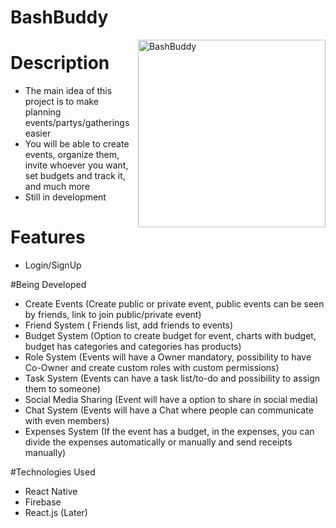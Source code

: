 # BashBuddy
<img align="right" height="300px" src="https://user-images.githubusercontent.com/62404655/222531384-74d1bf07-11c7-4cab-a796-bac550f82105.jpg" alt="BashBuddy" />

# Description

- The main idea of this project is to make planning events/partys/gatherings easier
- You will be able to create events, organize them, invite whoever you want, set budgets and track it, and much more
- Still in development

# Features

- Login/SignUp

#Being Developed

- Create Events (Create public or private event, public events can be seen by friends, link to join public/private event)
- Friend System ( Friends list, add friends to events)
- Budget System (Option to create budget for event, charts with budget, budget has categories and categories has products)
- Role System (Events will have a Owner mandatory, possibility to have Co-Owner and create custom roles with custom permissions)
- Task System (Events can have a task list/to-do and possibility to assign them to someone)
- Social Media Sharing (Event will have a option to share in social media)
- Chat System (Events will have a Chat where people can communicate with even members)
- Expenses System (If the event has a budget, in the expenses, you can divide the expenses automatically or manually and send receipts manually)

#Technologies Used

- React Native
- Firebase
- React.js (Later)
